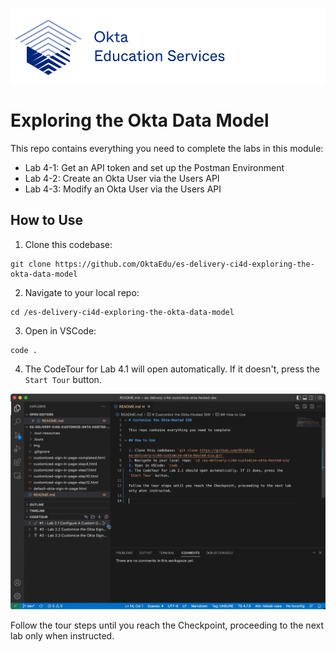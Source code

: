 [![Okta Training](./.tour-resources/oktaeduservices.png "Okta Education Services")](https://www.okta.com/services/training/)

# Exploring the Okta Data Model

This repo contains everything you need to complete the labs in this module:

- Lab 4-1: Get an API token and set up the Postman Environment
- Lab 4-2: Create an Okta User via the Users API
- Lab 4-3: Modify an Okta User via the Users API


## How to Use

1. Clone this codebase: 
```
git clone https://github.com/OktaEdu/es-delivery-ci4d-exploring-the-okta-data-model
```
2. Navigate to your local repo: 
```
cd /es-delivery-ci4d-exploring-the-okta-data-model
```
3. Open in VSCode: 
```
code .
```
4. The CodeTour for Lab 4.1 will open automatically. If it doesn't, press the `Start Tour` button.

![Start Code Tour](./.tour-resources/start-tour.gif)

Follow the tour steps until you reach the Checkpoint, proceeding to the next lab only when instructed.
